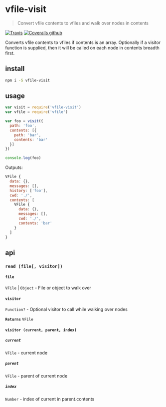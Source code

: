 # vfile-visit

> Convert vfile contents to vfiles and walk over nodes in contents

[![Travis](https://img.shields.io/travis/mrzmmr/vfile-visit.svg)](https://travis-ci.org/mrzmmr/vfile-visit)
[![Coveralls github](https://img.shields.io/coveralls/github/mrzmmr/vfile-visit.svg)](https://coveralls.io/github/mrzmmr/vfile-visit)

Converts vfile contents to vfiles if contents is an array. Optionally if a visitor function is supplied, then it will be called on each node in contents breadth first.

## install

```sh
npm i -S vfile-visit
```

## usage

```js
var visit = require('vfile-visit')
var vfile = require('vfile')

var foo = visit({
  path: 'foo',
  contents: [{
    path: 'bar',
    contents: 'bar'
  }]
})

console.log(foo)
```

Outputs:

```js
VFile {
  data: {},
  messages: [],
  history: ['foo'],
  cwd: './',
  contents: [
    VFile {
      data: {},
      messages: [],
      cwd: './',
      contents: 'bar'
    }
  ]
}
```

## api

### `read (file[, visitor])`

#### `file`
`VFile` | `Object` - File or object to walk over

#### `visitor`
`Function?` - Optional visitor to call while walking over nodes

**`Returns`** `VFile`

#### `visitor (current, parent, index)`

##### `current`
`VFile` - current node

##### `parent`
`VFile` - parent of current node

##### `index`
`Number` - index of current in parent.contents
